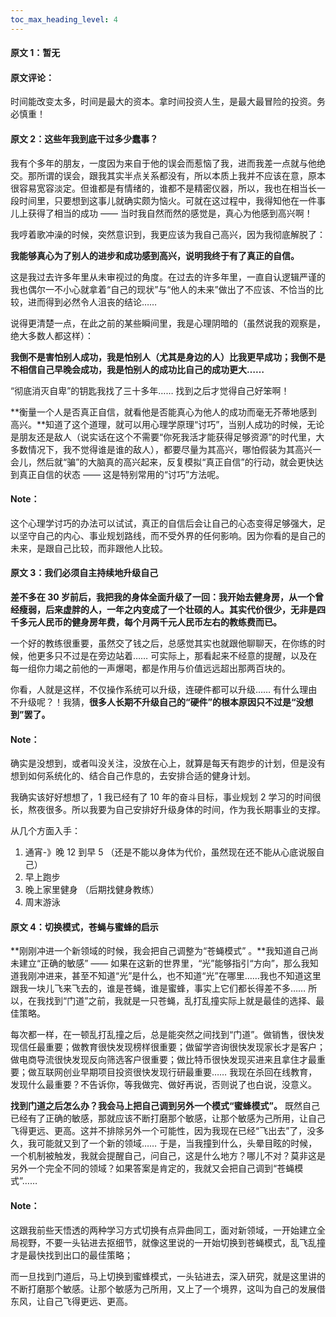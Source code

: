 ```yaml
---
toc_max_heading_level: 4
---
```



#### 原文 1：暂无

#### 原文评论：

时间能改变太多，时间是最大的资本。拿时间投资人生，是最大最冒险的投资。务必慎重！

#### 原文 2：这些年我到底干过多少蠢事？

我有个多年的朋友，一度因为来自于他的误会而惹恼了我，进而我差一点就与他绝交。那所谓的误会，跟我其实半点关系都没有，所以本质上我并不应该在意，原本很容易宽容淡定。但谁都是有情绪的，谁都不是精密仪器，所以，我也在相当长一段时间里，只要想到这事儿就确实颇为恼火。可就在这过程中，我得知他在一件事儿上获得了相当的成功 —— 当时我自然而然的感觉是，真心为他感到高兴啊！

我哼着歌冲澡的时候，突然意识到，我更应该为我自己高兴，因为我彻底解脱了：

**我能够真心为了别人的进步和成功感到高兴，说明我终于有了真正的自信。**

这是我过去许多年里从未审视过的角度。在过去的许多年里，一直自认逻辑严谨的我也偶尔一不小心就拿着“自己的现状”与“他人的未来”做出了不应该、不恰当的比较，进而得到必然令人沮丧的结论……

说得更清楚一点，在此之前的某些瞬间里，我是心理阴暗的（虽然说我的观察是，绝大多数人都这样）：

**我倒不是害怕别人成功，我是怕别人（尤其是身边的人）比我更早成功；我倒不是不相信自己早晚会成功，我是怕别人的成功比自己的成功更大……**

“彻底消灭自卑”的钥匙我找了三十多年…… 找到之后才觉得自己好笨啊！

**衡量一个人是否真正自信，就看他是否能真心为他人的成功而毫无芥蒂地感到高兴。**知道了这个道理，就可以用心理学原理“讨巧”，当别人成功的时候，无论是朋友还是敌人（说实话在这个不需要“你死我活才能获得足够资源”的时代里，大多数情况下，我不觉得谁是谁的敌人），都要尽量为其高兴，哪怕假装为其高兴一会儿，然后就“骗”的大脑真的高兴起来，反复模拟“真正自信”的行动，就会更快达到真正自信的状态 —— 这是特别常用的“讨巧”方法呢。

#### Note：

这个心理学讨巧的办法可以试试，真正的自信后会让自己的心态变得足够强大，足以坚守自己的内心、事业规划路线，而不受外界的任何影响。因为你看的是自己的未来，是跟自己比较，而非跟他人比较。

#### 原文 3：我们必须自主持续地升级自己

**差不多在 30 岁前后，我把我的身体全面升级了一回：我开始去健身房，从一个曾经瘦弱，后来虚胖的人，一年之内变成了一个壮硕的人。其实代价很少，无非是四千多元人民币的健身房年费，每个月两千元人民币左右的教练费而已。**

一个好的教练很重要，虽然交了钱之后，总感觉其实也就跟他聊聊天，在你练的时候，他更多只不过是在旁边站着…… 可实际上，那看起来不经意的提醒，以及在每一组你力竭之前他的一声爆喝，都是作用与价值远远超出那两百块的。

你看，人就是这样，不仅操作系统可以升级，连硬件都可以升级…… 有什么理由不升级呢？！我猜，**很多人长期不升级自己的“硬件”的根本原因只不过是“没想到”罢了。**

#### Note：
确实是没想到，或者叫没关注，没放在心上，就算是每天有跑步的计划，但是没有想到如何系统化的、结合自己作息的，去安排合适的健身计划。

我确实该好好想想了，1 我已经有了 10 年的奋斗目标，事业规划  2 学习的时间很长，熬夜很多。所以我要为自己安排好升级身体的时间，作为我长期事业的支撑。

从几个方面入手：
1. 通宵-》晚 12 到早 5   （还是不能以身体为代价，虽然现在还不能从心底说服自己）
2. 早上跑步
3. 晚上家里健身  （后期找健身教练）
4. 周末游泳

#### 原文 4：切换模式，苍蝇与蜜蜂的启示

**刚刚冲进一个新领域的时候，我会把自己调整为“苍蝇模式” 。**我知道自己尚未建立“正确的敏感” —— 如果在这新的世界里，“光”能够指引“方向”，那么我知道我刚冲进来，甚至不知道“光”是什么，也不知道“光”在哪里……我也不知道这里跟我一块儿飞来飞去的，谁是苍蝇，谁是蜜蜂，事实上它们都长得差不多…… 所以，在我找到“门道”之前，我就是一只苍蝇，乱打乱撞实际上就是最佳的选择、最佳策略。

每次都一样，在一顿乱打乱撞之后，总是能突然之间找到“门道”。做销售，很快发现信任最重要；做教育很快发现榜样很重要；做留学咨询很快发现家长才是客户；做电商导流很快发现反向筛选客户很重要；做比特币很快发现买进来且拿住才最重要；做互联网创业早期项目投资很快发现行研最重要…… 我现在杀回在线教育，发现什么最重要？不告诉你，等我做完、做好再说，否则说了也白说，没意义。

**找到门道之后怎么办？我会马上把自己调到另外一个模式“蜜蜂模式”。** 既然自己已经有了正确的敏感，那就应该不断打磨那个敏感，让那个敏感为己所用，让自己飞得更远、更高。这并不排除另外一个可能性，因为我现在已经“飞出去”了，没多久，我可能就又到了一个新的领域…… 于是，当我撞到什么，头晕目眩的时候，一个机制被触发，我就会提醒自己，问自己，这是什么地方？哪儿不对？莫非这是另外一个完全不同的领域？如果答案是肯定的，我就又会把自己调到“苍蝇模式”……

#### Note：

这跟我前些天悟透的两种学习方式切换有点异曲同工，面对新领域，一开始建立全局视野，不要一头钻进去抠细节，就像这里说的一开始切换到苍蝇模式，乱飞乱撞才是最快找到出口的最佳策略；

而一旦找到门道后，马上切换到蜜蜂模式，一头钻进去，深入研究，就是这里讲的不断打磨那个敏感。让那个敏感为己所用，又上了一个境界，这叫为自己的发展借东风，让自己飞得更远、更高。
